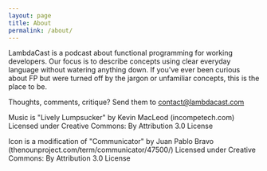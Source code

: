 ```yaml
---
layout: page
title: About
permalink: /about/
---
```


LambdaCast is a podcast about functional programming for working developers. Our focus is to describe concepts using clear everyday language without watering anything down. If you've ever been curious about FP but were turned off by the jargon or unfamiliar concepts, this is the place to be.

Thoughts, comments, critique? Send them to contact@lambdacast.com

Music is "Lively Lumpsucker" by Kevin MacLeod (incompetech.com)
Licensed under Creative Commons: By Attribution 3.0 License

Icon is a modification of "Communicator" by Juan Pablo Bravo (thenounproject.com/term/communicator/47500/)
Licensed under Creative Commons: By Attribution 3.0 License

